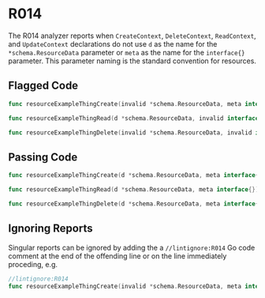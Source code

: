 # R014

The R014 analyzer reports when `CreateContext`, `DeleteContext`, `ReadContext`, and `UpdateContext` declarations do not use `d` as the name for the `*schema.ResourceData` parameter or `meta` as the name for the `interface{}` parameter. This parameter naming is the standard convention for resources.

## Flagged Code

```go
func resourceExampleThingCreate(invalid *schema.ResourceData, meta interface{}) error { /* ... */ }

func resourceExampleThingRead(d *schema.ResourceData, invalid interface{}) error { /* ... */ }

func resourceExampleThingDelete(invalid *schema.ResourceData, invalid interface{}) error { /* ... */ }
```

## Passing Code

```go
func resourceExampleThingCreate(d *schema.ResourceData, meta interface{}) error { /* ... */ }

func resourceExampleThingRead(d *schema.ResourceData, meta interface{}) error { /* ... */ }

func resourceExampleThingDelete(d *schema.ResourceData, meta interface{}) error { /* ... */ }
```

## Ignoring Reports

Singular reports can be ignored by adding the a `//lintignore:R014` Go code comment at the end of the offending line or on the line immediately proceding, e.g.

```go
//lintignore:R014
func resourceExampleThingCreate(invalid *schema.ResourceData, meta interface{}) error { /* ... */ }
```
